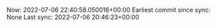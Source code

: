 Now: 2022-07-06 22:40:58.050016+00:00 Earliest commit since sync: None Last sync: 2022-07-06 20:46:23+00:00

